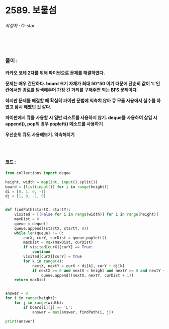 # 2589. 보물섬

###### 작성자 : O-star

<br/>

<br/>

### 풀이 : 

**카카오 코테 2차를 위해 파이썬으로 문제를 해결하였다.**

**문제는 매우 간단하다. board 크기 자체가 최대 50*50 이기 때문에 단순히 값이 'L'인 칸에서만 경로를 탐색해주어 가장 긴 거리를 구해주면 되는 BFS 문제이다.**

**하지만 문제를 해결할 때 확실히 파이썬 문법에 익숙치 않아 큐 모듈 사용에서 실수를 하였고 잠시 헤맸던 것 같다.**

**파이썬에서 큐를 사용할 시 일반 리스트를 사용하지 않기. deque를 사용하여 삽입 시 append(), pop의 경우 popleft() 메소드를 사용하기**

**우선순위 큐도 사용해보기. 익숙해지기**

<br/>

<br/>

#### 코드 : 

```python
from collections import deque

height, width = map(int, input().split())
board = [list(input()) for i in range(height)]
di = [0, 1, 0, -1]
dj = [1, 0, -1, 0]


def findPath(startX, startY):
    visited = [[False for i in range(width)] for i in range(height)]
    maxDist = 0
    queue = deque()
    queue.append((startX, startY, 0))
    while len(queue) != 0:
        curX, curY, curDist = queue.popleft()
        maxDist = max(maxDist, curDist)
        if visited[curX][curY] == True:
            continue
        visited[curX][curY] = True
        for k in range(4):
            nextX, nextY = curX + di[k], curY + dj[k]
            if nextX >= 0 and nextX < height and nextY >= 0 and nextY < width and visited[nextX][nextY] == False and board[nextX][nextY] == 'L':
                queue.append((nextX, nextY, curDist + 1))
    return maxDist


answer = 0
for i in range(height):
    for j in range(width):
        if board[i][j] == 'L':
            answer = max(answer, findPath(i, j))

print(answer)
```

